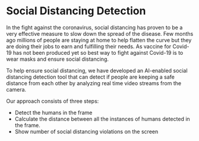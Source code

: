 # Social Distancing Detection
In the fight against the coronavirus, social distancing has proven to be a very effective measure to slow down the spread of the disease. Few months ago millions of people are staying at home to help flatten the curve but they are doing their jobs to earn and fulfilling their needs. As vaccine for Covid-19 has not been produced yet so best way to fight against Covid-19 is to wear masks and ensure social distancing.

To help ensure social distancing, we have developed an AI-enabled social distancing detection tool that can detect if people are keeping a safe distance from each other by analyzing real time video streams from the camera.

Our approach consists of three steps:
* Detect the humans in the frame
* Calculate the distance between all the instances of humans detected in the frame.
* Show number of social distancing violations on the screen
